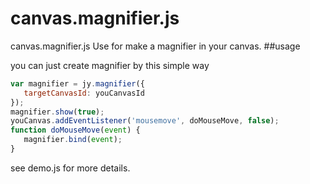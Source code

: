 # canvas.magnifier.js
canvas.magnifier.js Use for make a magnifier in your canvas.
##usage

you can just create magnifier by this simple way

```javascript
var magnifier = jy.magnifier({
   targetCanvasId: youCanvasId
});
magnifier.show(true);
youCanvas.addEventListener('mousemove', doMouseMove, false);
function doMouseMove(event) {
   magnifier.bind(event);
}
```

see demo.js for more details.

